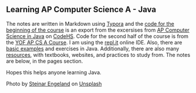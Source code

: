 ## Learning AP Computer Science A - Java

The notes are written in Markdown using [Typora](https://typora.io/) and the [code for the beginning of the course](https://github.com/MaxShalom/ap-java/tree/master/Java%20Course%20Code/Basic%20Java) is an export from the excersises from [AP Computer Science in Java](https://codehs.com/info/curriculum/apjava) on [CodeHS](https://codehs.com/). Code for the second half of the course is from the [YOF AP CS A Course](https://yofapcs.edunext.io/). I am using the [repl.it](https://repl.it/) online IDE. Also, there are [basic examples](https://github.com/MaxShalom/ap-java/tree/master/Example%20Programs) and exercises in Java. Additionally, there are also many [resources](http://maxshalom.me/ap-java/Resources/README.html), with textbooks, websites, and practices to study from. The notes are below, in the pages section.

Hopes this helps anyone learning Java.

Photo by [Steinar Engeland](https://unsplash.com/@steinart) on [Unsplash](https://unsplash.com/)

